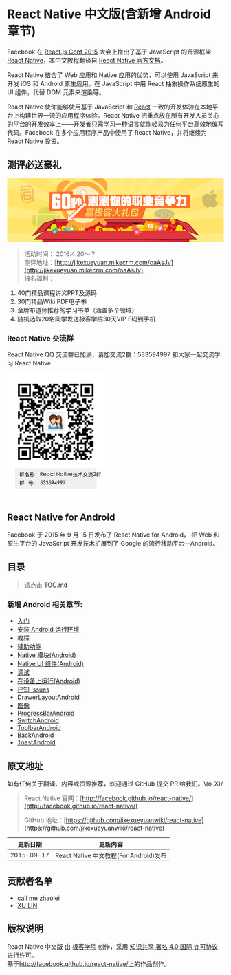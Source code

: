 # React Native 中文版(含新增 Android 章节)

Facebook 在 [React.js Conf 2015](http://conf.reactjs.com/) 大会上推出了基于 JavaScript 的开源框架 [React Native](http://facebook.github.io/react-native/)，本中文教程翻译自 [React Native 官方文档](http://facebook.github.io/react-native/docs/getting-started.html)。

React Native 结合了 Web 应用和 Native 应用的优势，可以使用 JavaScript 来开发 iOS 和 Android 原生应用。在 JavaScript 中用 React 抽象操作系统原生的 UI 组件，代替 DOM 元素来渲染等。

React Native 使你能够使用基于 JavaScript 和 [React](http://wiki.jikexueyuan.com/project/react/) 一致的开发体验在本地平台上构建世界一流的应用程序体验。React Native 把重点放在所有开发人员关心的平台的开发效率上——开发者只需学习一种语言就能轻易为任何平台高效地编写代码。Facebook 在多个应用程序产品中使用了 React Native，并将继续为 React Native 投资。

## 测评必送豪礼   

![image](images/banner.jpg)

>活动时间： 2016.4.20～？    
>测评地址：[http://jikexueyuan.mikecrm.com/oaAsJv](http://jikexueyuan.mikecrm.com/oaAsJv)   
>报名福利：   
 1. 40门精品课程讲义PPT及源码   
 2. 30门精品Wiki PDF电子书  
 3. 金牌布道师推荐的学习书单（涵盖多个领域）   
 4. 随机选取20名同学发送极客学院30天VIP F码到手机

### React Native 交流群

React Native QQ 交流群已加满，请加交流2群：533594997 和大家一起交流学习 React Native      

![ReactNativeQQ](images/ReactNative技术交流群群二维码2群.png)

## **React Native for Android**

Facebook 于 2015 年 9 月 15 日发布了 React Native for Android， 把 Web 和原生平台的 JavaScript 开发技术扩展到了 Google 的流行移动平台--Android。

## 目录

>请点击 [TOC.md](TOC.md)

### 新增 Android 相关章节:

- [入门](GettingStarted.md)
- [安装 Android 运行环境](DevelopmentSetupAndroid.md)
- [教程](tutorial.md) 
- [辅助功能](Accessibility.md)
- [Native 模块(Android)](NativeModulesAndroid.md)
- [Native UI 组件(Android)](NativeComponentsAndroid.md)
- [调试](debugging.md)
- [在设备上运行(Android)](RunningOnDeviceAndroid.md)
- [已知 Issues](KnownIssues.md)
- [DrawerLayoutAndroid](DrawerLayoutAndroid.md)
- [图像](image.md)
- [ProgressBarAndroid](ProgressBarAndroid.md)
- [SwitchAndroid](SwitchAndroid.md)
- [ToolbarAndroid](ToolbarAndroid.md)
- [BackAndroid](backAndroid.md)
- [ToastAndroid](ToastAndroid.md)

## 原文地址

如有任何关于翻译、内容或资源推荐，欢迎通过 GitHub 提交 PR 给我们。\\(o_X)/

> React Native 官网：[http://facebook.github.io/react-native/](http://facebook.github.io/react-native/)
> 
> GitHub 地址：[https://github.com/jikexueyuanwiki/react-native](https://github.com/jikexueyuanwiki/react-native)


|更新日期    |更新内容
|----------|--------------------
|2015-09-17|React Native 中文教程(For Android)发布

## 贡献者名单

- [call me zhaolei](https://github.com/wdxgtsh)
- [XU LIN](https://github.com/RadishLin)

## 版权说明

<a rel="license" href="http://creativecommons.org/licenses/by/4.0/"></a><span xmlns:dct="http://purl.org/dc/terms/" property="dct:title">React Native 中文版</span> 由 <a xmlns:cc="http://creativecommons.org/ns#" href="http://wiki.jikexueyuan.com/project/react-native/" property="cc:attributionName" rel="cc:attributionURL">极客学院</a> 创作，采用 <a rel="license" href="http://creativecommons.org/licenses/by/4.0/">知识共享 署名 4.0 国际 许可协议</a>进行许可。<br />基于<a xmlns:dct="http://purl.org/dc/terms/" href="http://facebook.github.io/react-native/" rel="dct:source">http://facebook.github.io/react-native/</a>上的作品创作。

